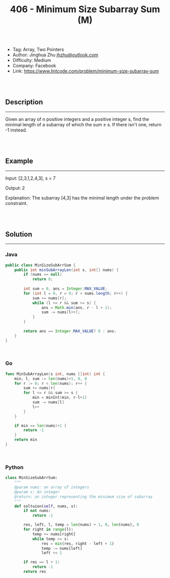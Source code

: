# <center>406 - Minimum Size Subarray Sum (M)</center> 



<br></br>

* Tag: Array, Two Pointers
* Author: Jinghua Zhu <jhzhu@outlook.com>
* Difficulty: Medium
* Company: Facebook
* Link: https://www.lintcode.com/problem/minimum-size-subarray-sum

<br></br>



## Description
----
Given an array of n positive integers and a positive integer s, find the minimal length of a subarray of which the sum ≥ s. If there isn't one, return -1 instead.

<br></br>



## Example
----
Input: [2,3,1,2,4,3], s = 7

Output: 2

Explanation: The subarray [4,3] has the minimal length under the problem constraint.

<br></br>



## Solution
----
### Java
```java
public class MinSizeSubArrSum {
	public int minSubArrayLen(int s, int[] nums) {
        if (nums == null)
            return 0;
        
        int sum = 0, ans = Integer.MAX_VALUE;
        for (int l = 0, r = 0; r < nums.length; r++) {
            sum += nums[r];
            while (l <= r && sum >= s) {
                ans = Math.min(ans, r - l + 1);
                sum -= nums[l++];
            }
        }
        
        return ans == Integer.MAX_VALUE? 0 : ans;
    }
}
```

<br>


### Go
```go
func MinSubArrayLen(s int, nums []int) int {
	min, l, sum := len(nums)+1, 0, 0
	for r := 0; r < len(nums); r++ {
		sum += nums[r]
		for l <= r && sum >= s {
			min = minInt(min, r-l+1)
			sum -= nums[l]
			l++
		}
	}

	if min == len(nums)+1 {
		return -1
	}
	return min
}
```

<br>


### Python
```python
class MinSizeSubArrSum:
    """
    @param nums: an array of integers
    @param s: An integer
    @return: an integer representing the minimum size of subarray
    """
    def soltuion(self, nums, s):
        if not nums:
            return -1

        res, left, l, temp = len(nums) + 1, 0, len(nums), 0
        for right in range(l):
            temp += nums[right]
            while temp >= s:
                res = min(res, right - left + 1)
                temp -= nums[left]
                left += 1

        if res == l + 1:
            return -1
        return res
```